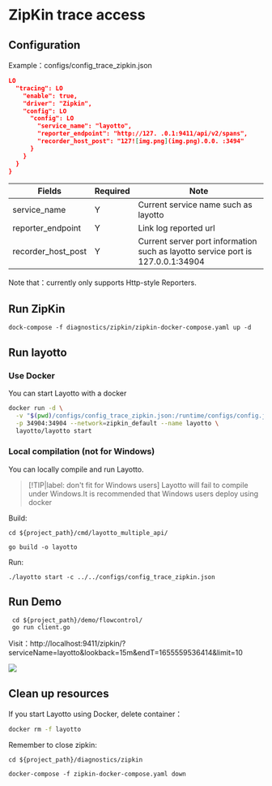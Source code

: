 # ZipKin trace access

## Configuration

Example：configs/config_trace_zipkin.json

```json
LO
  "tracing": LO
    "enable": true,
    "driver": "Zipkin",
    "config": LO
      "config": LO
        "service_name": "layotto",
        "reporter_endpoint": "http://127. .0.1:9411/api/v2/spans",
        "recorder_host_post": "127![img.png](img.png).0.0. :3494"
      }
    }
  }
}

```

| Fields                                                       | Required | Note                                                                                                                                            |
| ------------------------------------------------------------ | -------- | ----------------------------------------------------------------------------------------------------------------------------------------------- |
| service_name                            | Y        | Current service name such as layotto                                                                                                            |
| reporter_endpoint                       | Y        | Link log reported url                                                                                                                           |
| recorder_host_post | Y        | Current server port information such as layotto service port is 127.0.0.1:34904 |

Note that：currently only supports Http-style Reporters.

## Run ZipKin

```shell
dock-compose -f diagnostics/zipkin/zipkin-docker-compose.yaml up -d
```

## Run layotto

<!-- tabs:start -->

### **Use Docker**

You can start Layotto with a docker

```bash
docker run -d \
  -v "$(pwd)/configs/config_trace_zipkin.json:/runtime/configs/config.json" \
  -p 34904:34904 --network=zipkin_default --name layotto \
  layotto/layotto start
```

### **Local compilation (not for Windows)**

You can locally compile and run Layotto.

> [!TIP|label: don't fit for Windows users]
> Layotto will fail to compile under Windows.It is recommended that Windows users deploy using docker

Build:

```shell
cd ${project_path}/cmd/layotto_multiple_api/
```

```shell @if.not.exist layotto
go build -o layotto
```

Run:

```shell @background
./layotto start -c ../../configs/config_trace_zipkin.json 
```

<!-- tabs:end -->

## Run Demo

```shell
 cd ${project_path}/demo/flowcontrol/
 go run client.go
```

Visit：http://localhost:9411/zipkin/?serviceName=layotto&lookback=15m&endT=1655559536414&limit=10

![](https://gw.alipayobjects.com/mdn/rms_5891a1/afts/img/A*WodlQKsN5UcAAAAAAAAAAAAAARQnAQ)

## Clean up resources

If you start Layotto using Docker, delete container：

```bash
docker rm -f layotto
```

Remember to close zipkin:

```shell
cd ${project_path}/diagnostics/zipkin

docker-compose -f zipkin-docker-compose.yaml down
```
